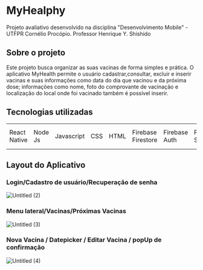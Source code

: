 # MyHealphy
Projeto avaliativo desenvolvido na disciplina "Desenvolvimento Mobile" - UTFPR Cornélio Procópio.  Professor Henrique Y. Shishido

## Sobre o projeto 

Este projeto busca organizar as suas vacinas de forma simples e prática. 
O aplicativo MyHealth permite o usuário cadastrar,consultar, excluir e 
inserir vacinas e suas informações como data do dia que vacinou e da 
próxima dose; informações como nome, foto do comprovante de vacinação e 
localização do local onde foi vacinado também é possível inserir.


## Tecnologias utilizadas 


<table>
  <tr>
    <td> React Native </td>
    <td> Node Js </td>
    <td> Javascript </td>
    <td> CSS </td>
    <td> HTML </td>
    <td> Firebase Firestore </td>
    <td> Firebase Auth </td>
    <td> Firebase Storage </td>
    <td> API - Google Maps </td>
  </tr>
</table>



## Layout do Aplicativo 

###  Login/Cadastro de usuário/Recuperação de senha 

![Untitled (2)](https://user-images.githubusercontent.com/75026003/210424341-ca9b7885-5a03-4d01-a57c-c45d6a8c47a8.png)

### Menu lateral/Vacinas/Próximas Vacinas

![Untitled (3)](https://user-images.githubusercontent.com/75026003/210426339-4d1829c3-120b-46c8-a4f8-aaf4148555d8.png)

### Nova Vacina / Datepicker / Editar Vacina / popUp de confirmação 

![Untitled (4)](https://user-images.githubusercontent.com/75026003/210427527-cc87bc61-6d2e-48de-88bd-4e955d894f78.png)


